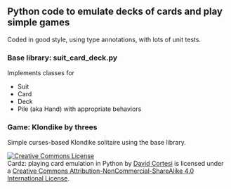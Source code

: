 ## Python code to emulate decks of cards and play simple games

Coded in good style, using type annotations, with lots of unit tests.

### Base library: suit_card_deck.py

Implements classes for
* Suit
* Card
* Deck
* Pile (aka Hand)
with appropriate behaviors

### Game: Klondike by threes

Simple curses-based Klondike solitaire using the base library.

<a rel="license" href="http://creativecommons.org/licenses/by-nc-sa/4.0/"><img alt="Creative Commons License" style="border-width:0" src="https://i.creativecommons.org/l/by-nc-sa/4.0/80x15.png" /></a><br /><span xmlns:dct="http://purl.org/dc/terms/" property="dct:title">Cardz: playing card emulation in Python</span> by <a xmlns:cc="http://creativecommons.org/ns#" href="https://github.com/tallforasmurf/Cardz" property="cc:attributionName" rel="cc:attributionURL">David Cortesi</a> is licensed under a <a rel="license" href="http://creativecommons.org/licenses/by-nc-sa/4.0/">Creative Commons Attribution-NonCommercial-ShareAlike 4.0 International License</a>.

